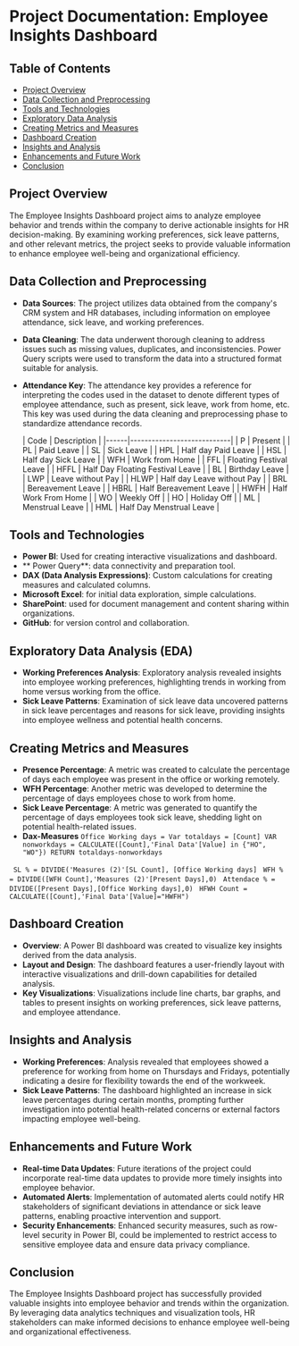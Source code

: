 # Project Documentation: Employee Insights Dashboard
## Table of Contents
 - [Project Overview](#project-overview)
 - [Data Collection and Preprocessing](#data-collection-and-preprocessing)
 - [Tools and Technologies](#tools-and-technologies)
 - [Exploratory Data Analysis](#exploratory-data-analysis)
 - [Creating Metrics and Measures](#creating-metrics-and-measures)
 - [Dashboard Creation](#dashboard-creation)
 - [Insights and Analysis](#insights-and-analysis)
 - [Enhancements and Future Work](#enhancements-and-future-work)
 - [Conclusion](#conclusion)

## Project Overview
The Employee Insights Dashboard project aims to analyze employee behavior and trends within the company to derive actionable insights for HR decision-making. By examining working preferences, sick leave patterns, and other relevant metrics, the project seeks to provide valuable information to enhance employee well-being and organizational efficiency.

## Data Collection and Preprocessing
- **Data Sources**: The project utilizes data obtained from the company's CRM system and HR databases, including information on employee attendance, sick leave, and working preferences.
- **Data Cleaning**: The data underwent thorough cleaning to address issues such as missing values, duplicates, and inconsistencies. Power Query scripts were used to transform the data into a structured format suitable for analysis.
- **Attendance Key**: The attendance key provides a reference for interpreting the codes used in the dataset to denote different types of employee attendance, such as present, sick leave, work from home, etc. This key was used during the data cleaning and preprocessing phase to standardize attendance records.

  | Code | Description                |
|------|----------------------------|
| P    | Present                    |
| PL   | Paid Leave                 |
| SL   | Sick Leave                 |
| HPL  | Half day Paid Leave        |
| HSL  | Half day Sick Leave        |
| WFH  | Work from Home             |
| FFL  | Floating Festival Leave    |
| HFFL | Half Day Floating Festival Leave |
| BL   | Birthday Leave             |
| LWP  | Leave without Pay          |
| HLWP | Half day Leave without Pay |
| BRL  | Bereavement Leave          |
| HBRL | Half Bereavement Leave     |
| HWFH | Half Work From Home        |
| WO   | Weekly Off                 |
| HO   | Holiday Off                |
| ML   | Menstrual Leave            |
| HML  | Half Day Menstrual Leave   |

## Tools and Technologies
- **Power BI**: Used for creating interactive visualizations and dashboard.
- ** Power Query**: data connectivity and preparation tool.
- **DAX (Data Analysis Expressions)**: Custom calculations for creating measures and calculated columns.
- **Microsoft Excel**: for initial data exploration, simple calculations.
- **SharePoint**: used for document management and content sharing within organizations.
- **GitHub**: for version control and collaboration.
  
## Exploratory Data Analysis (EDA)
- **Working Preferences Analysis**: Exploratory analysis revealed insights into employee working preferences, highlighting trends in working from home versus working from the office.
- **Sick Leave Patterns**: Examination of sick leave data uncovered patterns in sick leave percentages and reasons for sick leave, providing insights into employee wellness and potential health concerns.

## Creating Metrics and Measures
- **Presence Percentage**: A metric was created to calculate the percentage of days each employee was present in the office or working remotely.
- **WFH Percentage**: Another metric was developed to determine the percentage of days employees chose to work from home.
- **Sick Leave Percentage**: A metric was generated to quantify the percentage of days employees took sick leave, shedding light on potential health-related issues.
- **Dax-Measures**
  `
  Office Working days = Var totaldays = [Count]
  VAR nonworkdays = CALCULATE([Count],'Final Data'[Value] in {"HO", "WO"})
  RETURN
  totaldays-nonworkdays `

` SL % = DIVIDE('Measures (2)'[SL Count], [Office Working days]`
` WFH % = DIVIDE([WFH Count],'Measures (2)'[Present Days],0)`
` Attendace % = DIVIDE([Present Days],[Office Working days],0)`
` HFWH Count = CALCULATE([Count],'Final Data'[Value]="HWFH")`

## Dashboard Creation
- **Overview**: A Power BI dashboard was created to visualize key insights derived from the data analysis.
- **Layout and Design**: The dashboard features a user-friendly layout with interactive visualizations and drill-down capabilities for detailed analysis.
- **Key Visualizations**: Visualizations include line charts, bar graphs, and tables to present insights on working preferences, sick leave patterns, and employee attendance.

## Insights and Analysis
- **Working Preferences**: Analysis revealed that employees showed a preference for working from home on Thursdays and Fridays, potentially indicating a desire for flexibility towards the end of the workweek.
- **Sick Leave Patterns**: The dashboard highlighted an increase in sick leave percentages during certain months, prompting further investigation into potential health-related concerns or external factors impacting employee well-being.

## Enhancements and Future Work
- **Real-time Data Updates**: Future iterations of the project could incorporate real-time data updates to provide more timely insights into employee behavior.
- **Automated Alerts**: Implementation of automated alerts could notify HR stakeholders of significant deviations in attendance or sick leave patterns, enabling proactive intervention and support.
- **Security Enhancements**: Enhanced security measures, such as row-level security in Power BI, could be implemented to restrict access to sensitive employee data and ensure data privacy compliance.

## Conclusion
The Employee Insights Dashboard project has successfully provided valuable insights into employee behavior and trends within the organization. By leveraging data analytics techniques and visualization tools, HR stakeholders can make informed decisions to enhance employee well-being and organizational effectiveness.

